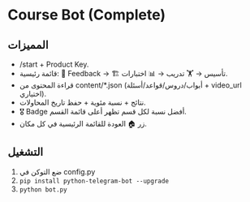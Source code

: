
# Course Bot (Complete)

## المميزات
- /start + Product Key.
- قائمة رئيسية: 💬 Feedback → 🏗️ تأسيس → 🏋️ تدريب → 📊 اختبارات.
- قراءة المحتوى من content/*.json (أبواب/دروس/قواعد/أسئلة + video_url اختياري).
- نتائج + نسبة مئوية + حفظ تاريخ المحاولات.
- 🎖️ Badge أفضل نسبة لكل قسم تظهر أعلى قائمة القسم.
- زر 🏠 العودة للقائمة الرئيسية في كل مكان.

## التشغيل
1) ضع التوكن في config.py
2) `pip install python-telegram-bot --upgrade`
3) `python bot.py`
